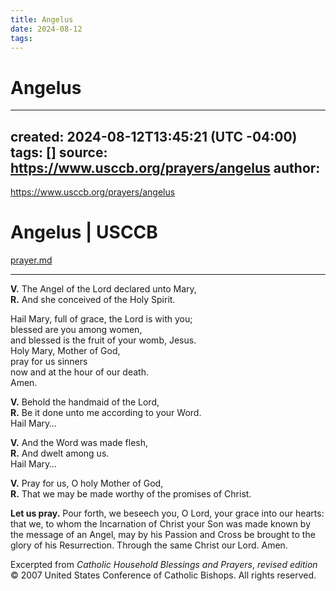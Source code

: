 ```yaml
---
title: Angelus
date: 2024-08-12
tags: 
---
```

# Angelus
---
created: 2024-08-12T13:45:21 (UTC -04:00)
tags: []
source: https://www.usccb.org/prayers/angelus
author: 
---
https://www.usccb.org/prayers/angelus

# Angelus | USCCB 

[prayer.md](prayer.md)

---

**V.** The Angel of the Lord declared unto Mary,  
**R.** And she conceived of the Holy Spirit.

Hail Mary, full of grace, the Lord is with you;  
blessed are you among women,  
and blessed is the fruit of your womb, Jesus.  
Holy Mary, Mother of God,  
pray for us sinners  
now and at the hour of our death.  
Amen.

**V.** Behold the handmaid of the Lord,  
**R.** Be it done unto me according to your Word.  
Hail Mary…

**V.** And the Word was made flesh,  
**R.** And dwelt among us.  
Hail Mary…

**V.** Pray for us, O holy Mother of God,  
**R.** That we may be made worthy of the promises of Christ.

**Let us pray.** Pour forth, we beseech you, O Lord, your grace into our hearts: that we, to whom the Incarnation of Christ your Son was made known by the message of an Angel, may by his Passion and Cross be brought to the glory of his Resurrection. Through the same Christ our Lord. Amen.

Excerpted from *Catholic Household Blessings and Prayers*, *revised edition* © 2007 United States Conference of Catholic Bishops. All rights reserved.

